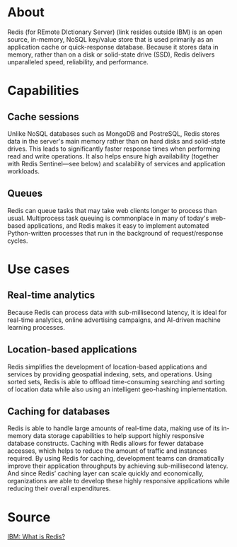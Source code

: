 # About
Redis (for REmote DIctionary Server) (link resides outside IBM) is an open source, in-memory, NoSQL key/value store that is used primarily as an application cache or quick-response database. Because it stores data in memory, rather than on a disk or solid-state drive (SSD), Redis delivers unparalleled speed, reliability, and performance.

# Capabilities
## Cache sessions
Unlike NoSQL databases such as MongoDB and PostreSQL, Redis stores data in the server's main memory rather than on hard disks and solid-state drives. This leads to significantly faster response times when performing read and write operations. It also helps ensure high availability (together with Redis Sentinel—see below) and scalability of services and application workloads.

## Queues
Redis can queue tasks that may take web clients longer to process than usual. Multiprocess task queuing is commonplace in many of today's web-based applications, and Redis makes it easy to implement automated Python-written processes that run in the background of request/response cycles.

# Use cases
## Real-time analytics
Because Redis can process data with sub-millisecond latency, it is ideal for real-time analytics, online advertising campaigns, and AI-driven machine learning processes.

## Location-based applications
Redis simplifies the development of location-based applications and services by providing geospatial indexing, sets, and operations. Using sorted sets, Redis is able to offload time-consuming searching and sorting of location data while also using an intelligent geo-hashing implementation.

## Caching for databases
Redis is able to handle large amounts of real-time data, making use of its in-memory data storage capabilities to help support highly responsive database constructs. Caching with Redis allows for fewer database accesses, which helps to reduce the amount of traffic and instances required. By using Redis for caching, development teams can dramatically improve their application throughputs by achieving sub-millisecond latency. And since Redis’ caching layer can scale quickly and economically, organizations are able to develop these highly responsive applications while reducing their overall expenditures.


# Source
[IBM: What is Redis?](https://www.ibm.com/topics/redis)